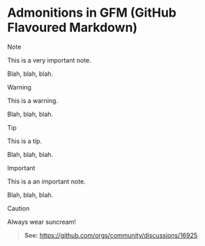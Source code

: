 # Admonitions in GFM (GitHub Flavoured Markdown)

> [!Note]
> This is a very important note.

Blah, blah, blah.

> [!Warning]
> This is a warning.

Blah, blah, blah.

> [!Tip]
> This is a tip.

Blah, blah, blah.

> [!Important]
> This is a an important note.

Blah, blah, blah.

> [!Caution]
> Always wear suncream!




> **See:** https://github.com/orgs/community/discussions/16925
